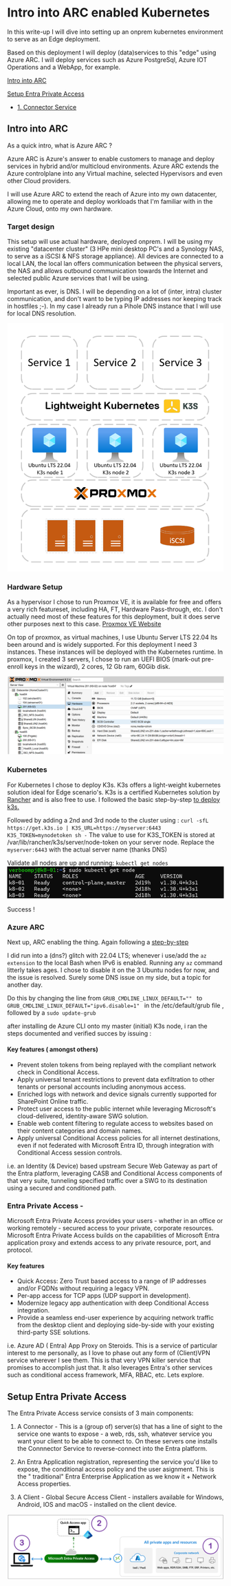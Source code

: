 # Intro into ARC enabled Kubernetes

In this write-up I will dive into setting up an onprem kubernetes environment to serve as an Edge deployment. 

Based on this deployment I will deploy (data)services to this "edge"  using Azure ARC. I will deploy services such as Azure PostgreSql, Azure IOT Operations and a WebApp, for example. 


[Intro into ARC](https://github.com/verboompj/EntraGSA/blob/main/README.md#intro-into-arc)

[Setup Entra Private Access](https://github.com/verboompj/EntraGSA/blob/main/README.md#setup-entra-private-access)

- [1. Connector Service](https://github.com/verboompj/EntraGSA/blob/main/README.md#2-connector-service)




## Intro into ARC
As a quick intro, what is Azure ARC ? 

Azure ARC is Azure's answer to enable customers to manage and deploy services in hybrid and/or multicloud environments. Azure ARC extends the Azure controlplane into any Virtual machine, selected Hypervisors and even other Cloud providers. 

I will use Azure ARC to extend the reach of Azure into my own datacenter, allowing me to operate and deploy workloads that I'm familiar with in the Azure Cloud, onto my own hardware.


### Target design 

This setup will use actual hardware, deployed onprem. I will be using my existing "datacenter cluster" (3 HPe mini desktop PC's and a Synology NAS, to serve as a iSCSI & NFS storage appliance). 
All devices are connected to a local LAN, the local lan offers communication between the physical servers, the NAS and allows outbound communication towards the Internet and selected public Azure services that I will be using.

Important as ever, is DNS. I will be depending on a lot of (inter, intra) cluster communication, and don't want to be typing IP addresses nor keeping track in hostfiles ;-). In my case I already run a Pihole DNS instance that I will use for local DNS resolution.

![](https://github.com/verboompj/arc_kubernetes/blob/main/pictures/overview_hw.png)

### Hardware Setup

As a hypervisor I chose to run Proxmox VE, it is available for free and offers a very rich featureset, including HA, FT, Hardware Pass-through, etc. 
I don't actually need most of these features for this deployment, buit it does serve other purposes next to this case. [Proxmox VE Website](https://www.proxmox.com/en/downloads)

On top of proxmox, as virtual machines, I use Ubuntu Server LTS 22.04 Its been around and is widely supported. For this deployment I need 3 instances. These instances will be deployed with the Kubernetes runtime.
In proxmox, I created 3 servers, I chose to run an UEFI BIOS (mark-out pre-enroll keys in the wizard), 2 cores, 12 Gb ram, 60Gib disk. 

![](https://github.com/verboompj/arc_kubernetes/blob/main/pictures/proxmox_host.png)

### Kubernetes

For Kubernetes I chose to deploy K3s. K3s offers a light-weight kubernetes solution ideal for Edge scenario's. K3s is a certified Kubernetes solution by [Rancher](https://www.rancher.com/products/k3s) and is also free to use. 
I followed the basic step-by-step [to deploy k3s.](https://learn.microsoft.com/en-us/azure/iot-operations/deploy-iot-ops/howto-prepare-cluster?tabs=ubuntu#create-a-cluster) 

Followed by adding a 2nd and 3rd node to the cluster using :  `curl -sfL https://get.k3s.io | K3S_URL=https://myserver:6443 K3S_TOKEN=mynodetoken sh -`
The value to use for K3S_TOKEN is stored at /var/lib/rancher/k3s/server/node-token on your server node. Replace the `myserver:6443` with the actual server name (thanks DNS) 

Validate all nodes are up and running: `kubectl get nodes`
![](https://github.com/verboompj/arc_kubernetes/blob/main/pictures/kubectl.png)

Success ! 

### Azure ARC

Next up, ARC enabling the thing. Again following a [step-by-step](https://learn.microsoft.com/en-us/azure/iot-operations/deploy-iot-ops/howto-prepare-cluster?tabs=ubuntu#arc-enable-your-cluster)

I did run into a (dns?) glitch with 22.04 LTS; whenever i use/add the `az extension` to the local Bash when IPv6 is enabled. Running any `az` command litterly takes ages. 
I chose to disable it on the 3 Ubuntu nodes for now, and the issue is resolved. Surely some DNS issue on my side, but a topic for another day. 

Do this by changing the line from `GRUB_CMDLINE_LINUX_DEFAULT="" ` to `GRUB_CMDLINE_LINUX_DEFAULT="ipv6.disable=1" ` in the /etc/default/grub file , followed by a `sudo update-grub`

after installing de Azure CLI onto my master (initial) K3s node, i ran the steps documented and verified succes by issuing : 

[](https://github.com/verboompj/arc_kubernetes/blob/main/pictures/kubectl_arc.png)



#### Key features ( amongst others) 
- Prevent stolen tokens from being replayed with the compliant network check in Conditional Access.
- Apply universal tenant restrictions to prevent data exfiltration to other tenants or personal accounts including anonymous access.
- Enriched logs with network and device signals currently supported for SharePoint Online traffic.
- Protect user access to the public internet while leveraging Microsoft's cloud-delivered, identity-aware SWG solution.
- Enable web content filtering to regulate access to websites based on their content categories and domain names.
- Apply universal Conditional Access policies for all internet destinations, even if not federated with Microsoft Entra ID, through integration with Conditional 
  Access session controls.

i.e. an Identity (& Device) based upstream Secure Web Gateway as part of the Entra platform, leveraging CASB and Conditional Access components of that very suite, tunneling specified traffic over a SWG to its destination using a secured and conditioned path. 

### Entra Private Access - 
Microsoft Entra Private Access provides your users - whether in an office or working remotely - secured access to your private, corporate resources. Microsoft Entra Private Access builds on the capabilities of Microsoft Entra application proxy and extends access to any private resource, port, and protocol.

#### Key features
- Quick Access: Zero Trust based access to a range of IP addresses and/or FQDNs without requiring a legacy VPN.
- Per-app access for TCP apps (UDP support in development).
- Modernize legacy app authentication with deep Conditional Access integration.
- Provide a seamless end-user experience by acquiring network traffic from the desktop client and deploying side-by-side with your existing third-party SSE solutions.

i.e. Azure AD ( Entra) App Proxy on Steroids. This is a service of particular interest to me personally, as I love to phase out any form of (Client)VPN service wherever I see them. This is that very VPN killer service that promises to accomplish just that. 
It also leverages Entra's other services such as conditional access framework, MFA, RBAC, etc. Lets explore.

###
###

## Setup Entra Private Access

The Entra Private Access service consists of 3 main components:
  
1. A Connector - This is a (group of) server(s) that has a line of sight to the service one wants to expose - a web, rds, ssh, whatever service you want your client to be able to connect to. On these servers one installs the Connnector Service to reverse-connect into the Entra platform. 

2. An Entra Application registration, representing the service you'd like to expose, the conditional access policy and the user asignment. This is the " traditional" Entra Enterprise Application as we know it + Network Access properties.

3. A Client - Global Secure Access Client - installers available for Windows, Android, IOS and macOS - installed on the client device.

![Screenshot](https://github.com/verboompj/EntraGSA/blob/main/Pictures/private-access-diagram-quick-access3.png)

